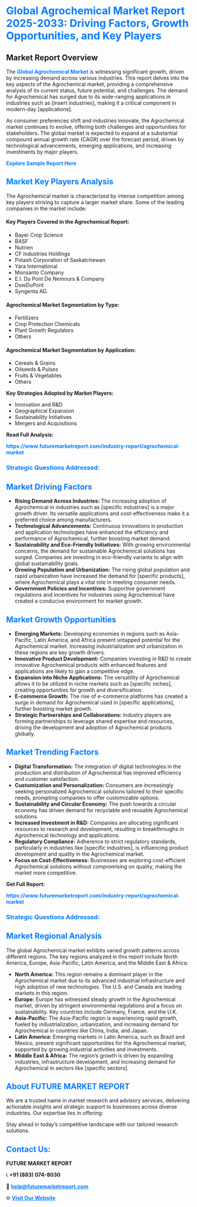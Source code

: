 <h1 style="color: #007BFF;">Global Agrochemical Market Report 2025-2033: Driving Factors, Growth Opportunities, and Key Players</h1>

<section id="overview">
<h2>Market Report Overview</h2>
<p>The <a href="https://www.futuremarketreport.com/industry-report/agrochemical-market" style="color: #007BFF; text-decoration: none;"><strong>Global Agrochemical Market</strong></a> is witnessing significant growth, driven by increasing demand across various industries. This report delves into the key aspects of the Agrochemical market, providing a comprehensive analysis of its current status, future potential, and challenges. The demand for Agrochemical has surged due to its wide-ranging applications in industries such as [insert industries], making it a critical component in modern-day [applications].</p>
<p>As consumer preferences shift and industries innovate, the Agrochemical market continues to evolve, offering both challenges and opportunities for stakeholders. The global market is expected to expand at a substantial compound annual growth rate (CAGR) over the forecast period, driven by technological advancements, emerging applications, and increasing investments by major players.</p>
</section>

<section id="overview">
<p><a href="https://www.futuremarketreport.com/request-sample/reportId=43508" style="color: #007BFF; text-decoration: none;"><strong>Explore Sample Report Here</strong></a></p>
</section>

<section id="key-players">
<h2 style="color: #007BFF;">Market Key Players Analysis</h2>
<p>The Agrochemical market is characterized by intense competition among key players striving to capture a larger market share. Some of the leading companies in the market include:</p>
<h4>Key Players Covered in the Agrochemical Report:</h4>
<ul><li>Bayer Crop Science</li><li>BASF</li><li>Nutrien</li><li>CF Industries Holdings</li><li>Potash Corporation of Saskatchewan</li><li>Yara International</li><li>Monsanto Company</li><li>E.I. Du Pont De Nemours &amp; Company</li><li>DowDuPont</li><li>Syngenta AG.</li></ul>
<h4>Agrochemical Market Segmentation by Type:</h4>
<ul><li>Fertilizers</li><li>Crop Protection Chemicals</li><li>Plant Growth Regulators</li><li>Others</li></ul>

<h4>Agrochemical Market Segmentation by Application:</h4>
<ul><li>Cereals &amp; Grains</li><li>Oilseeds &amp; Pulses</li><li>Fruits &amp; Vegetables</li><li>Others</li></ul>
<p><strong>Key Strategies Adopted by Market Players:</strong></p>
<ul>
<li>Innovation and R&D</li>
<li>Geographical Expansion</li>
<li>Sustainability Initiatives</li>
<li>Mergers and Acquisitions</li>
</ul>
</section>

<section>
<p><strong>Read Full Analysis: </strong></p><a href="https://www.futuremarketreport.com/industry-report/agrochemical-market" style="color: #007BFF; text-decoration: none;"><strong>https://www.futuremarketreport.com/industry-report/agrochemical-market</strong></a>
<h3 style="color: #007BFF;">Strategic Questions Addressed:</h3>
</section>

<section id="driving-factors">
<h2 style="color: #007BFF;">Market Driving Factors</h2>
<ul>
<li><strong>Rising Demand Across Industries:</strong> The increasing adoption of Agrochemical in industries such as [specific industries] is a major growth driver. Its versatile applications and cost-effectiveness make it a preferred choice among manufacturers.</li>
<li><strong>Technological Advancements:</strong> Continuous innovations in production and application technologies have enhanced the efficiency and performance of Agrochemical, further boosting market demand.</li>
<li><strong>Sustainability and Eco-Friendly Initiatives:</strong> With growing environmental concerns, the demand for sustainable Agrochemical solutions has surged. Companies are investing in eco-friendly variants to align with global sustainability goals.</li>
<li><strong>Growing Population and Urbanization:</strong> The rising global population and rapid urbanization have increased the demand for [specific products], where Agrochemical plays a vital role in meeting consumer needs.</li>
<li><strong>Government Policies and Incentives:</strong> Supportive government regulations and incentives for industries using Agrochemical have created a conducive environment for market growth.</li>
</ul>
</section>

<section id="growth-opportunities">
<h2 style="color: #007BFF;">Market Growth Opportunities</h2>
<ul>
<li><strong>Emerging Markets:</strong> Developing economies in regions such as Asia-Pacific, Latin America, and Africa present untapped potential for the Agrochemical market. Increasing industrialization and urbanization in these regions are key growth drivers.</li>
<li><strong>Innovative Product Development:</strong> Companies investing in R&D to create innovative Agrochemical products with enhanced features and applications are likely to gain a competitive edge.</li>
<li><strong>Expansion into Niche Applications:</strong> The versatility of Agrochemical allows it to be utilized in niche markets such as [specific niches], creating opportunities for growth and diversification.</li>
<li><strong>E-commerce Growth:</strong> The rise of e-commerce platforms has created a surge in demand for Agrochemical used in [specific applications], further boosting market growth.</li>
<li><strong>Strategic Partnerships and Collaborations:</strong> Industry players are forming partnerships to leverage shared expertise and resources, driving the development and adoption of Agrochemical products globally.</li>
</ul>
</section>

<section id="trending-factors">
<h2 style="color: #007BFF;">Market Trending Factors</h2>
<ul>
<li><strong>Digital Transformation:</strong> The integration of digital technologies in the production and distribution of Agrochemical has improved efficiency and customer satisfaction.</li>
<li><strong>Customization and Personalization:</strong> Consumers are increasingly seeking personalized Agrochemical solutions tailored to their specific needs, prompting companies to offer customizable options.</li>
<li><strong>Sustainability and Circular Economy:</strong> The push towards a circular economy has driven demand for recyclable and reusable Agrochemical solutions.</li>
<li><strong>Increased Investment in R&D:</strong> Companies are allocating significant resources to research and development, resulting in breakthroughs in Agrochemical technology and applications.</li>
<li><strong>Regulatory Compliance:</strong> Adherence to strict regulatory standards, particularly in industries like [specific industries], is influencing product development and quality in the Agrochemical market.</li>
<li><strong>Focus on Cost-Effectiveness:</strong> Businesses are exploring cost-efficient Agrochemical solutions without compromising on quality, making the market more competitive.</li>
</ul>
</section>

<section>
<p><strong>Get Full Report: </strong></p><a href="https://www.futuremarketreport.com/industry-report/agrochemical-market" style="color: #007BFF; text-decoration: none;"><strong>https://www.futuremarketreport.com/industry-report/agrochemical-market</strong></a>
<h3 style="color: #007BFF;">Strategic Questions Addressed:</h3>
</section>


<section id="regional-analysis">
<h2 style="color: #007BFF;">Market Regional Analysis</h2>
<p>The global Agrochemical market exhibits varied growth patterns across different regions. The key regions analyzed in this report include North America, Europe, Asia-Pacific, Latin America, and the Middle East & Africa:</p>
<ul>
<li><strong>North America:</strong> This region remains a dominant player in the Agrochemical market due to its advanced industrial infrastructure and high adoption of new technologies. The U.S. and Canada are leading markets in this region.</li>
<li><strong>Europe:</strong> Europe has witnessed steady growth in the Agrochemical market, driven by stringent environmental regulations and a focus on sustainability. Key countries include Germany, France, and the U.K.</li>
<li><strong>Asia-Pacific:</strong> The Asia-Pacific region is experiencing rapid growth, fueled by industrialization, urbanization, and increasing demand for Agrochemical in countries like China, India, and Japan.</li>
<li><strong>Latin America:</strong> Emerging markets in Latin America, such as Brazil and Mexico, present significant opportunities for the Agrochemical market, supported by growing industrial activities and investments.</li>
<li><strong>Middle East & Africa:</strong> The region’s growth is driven by expanding industries, infrastructure development, and increasing demand for Agrochemical in sectors like [specific sectors].</li>
</ul>
</section>

<footer>
<h2 style="color: #007BFF;">About FUTURE MARKET REPORT</h2>
<p>We are a trusted name in market research and advisory services, delivering actionable insights and strategic support to businesses across diverse industries. Our expertise lies in offering:</p>

<p>Stay ahead in today’s competitive landscape with our tailored research solutions.</p>

<h2 style="color: #007BFF;">Contact Us:</h2>
<p><strong>FUTURE MARKET REPORT</strong></p>
<p>📞 <strong>+91 (883) 074-8030</strong></p>
<p>📧 <strong><a href="mailto:help@futuremarketreport.com" style="color: #007BFF;">help@futuremarketreport.com</a></strong></p>
<p>🌐 <strong><a href="https://www.futuremarketreport.com/" style="color: #007BFF;">Visit Our Website</a></strong></p>
</footer>
